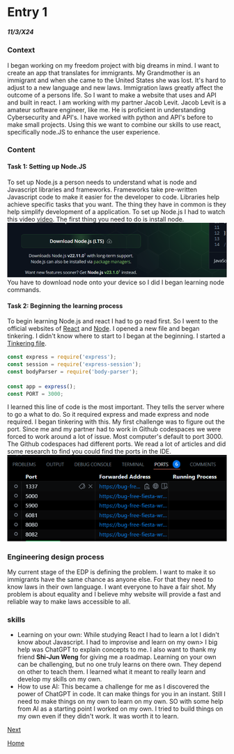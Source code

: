 # Entry 1
##### 11/3/X24

### Context

I began working on my freedom project with big dreams in mind. I want to create an app that translates for immigrants. My Grandmother is an immigrant and when she came to the United States she was lost. It's hard to adjust to a new language and new laws. Immigration laws greatly affect the outcome of a persons life. So I want to make a website that uses and API and built in react. I am working with my partner Jacob Levit. Jacob Levit is a amateur software engineer, like me. He is proficient in understanding Cybersecurity and API's. I have worked with python and API's before to make small projects. Using this we want to combine our skills to use react, specifically node.JS to enhance the user experience. 

### Content

#### Task 1: Setting up Node.JS

To set up Node.js a person needs to understand what is node and Javascript libraries and frameworks. Frameworks take pre-written Javascript code to make it easier for the developer to code. Libraries help achieve specific tasks that you want. The thing they have in common is they help simplify development of a application. To set up Node.js I had to watch this video [video](https://www.youtube.com/watch?v=TlB_eWDSMt4). The first thing you need to do is install node. 
![alt text](image.png) You have to download node onto your device so I did I began learning node commands. 

#### Task 2: Beginning the learning process

To begin learning Node.js and react I had to go read first. So I went to the official websites of [React](https://react.dev/learn) and [Node](https://nodejs.org/docs/latest/api/). I opened a new file and began tinkering. I didn't know where to start to I began at the beginning. I started a [Tinkering file](https://github.com/calebg4205/tinker-tool). 
``` Javascript
const express = require('express');
const session = require('express-session');
const bodyParser = require('body-parser');

const app = express();
const PORT = 3000;
```
I learned this line of code is the most important. They tells the server where to go a what to do. So it required express and made express and node required. I began tinkering with this. My first challenge was to figure out the port. Since me and my partner had to work in Github codespaces we were forced to work around a lot of issue. Most computer's default to port 3000. The Github codespaces had different ports. We read a lot of articles and did some research to find you could find the ports in the IDE. 
![ports](image-1.png)

### Engineering design process
My current stage of the EDP is defining the problem. I want to make it so immigrants have the same chance as anyone else. For that they need to know laws in their own language. I want everyone to have a fair shot. My problem is about equality and I believe mhy website will provide a fast and reliable way to make laws accessible to all. 

### skills
* Learning on your own: While studying React I had to learn a lot I didn't know about Javascript. I had to improvise and learn on my own> I big help was ChatGPT to explain concepts to me. I also want to thank my friend <b>Shi-Jun Weng</b> for giving me a roadmap. Learning on your own can be challenging, but no one truly learns on there own. They depend on other to teach them. I learned what it meant to really learn and develop my skills on my own. 
* How to use AI: This became a challenge for me as I discovered the power of ChatGPT in code. It can make things for you in an instant. Still I need to make things on my own to learn on my own. SO with some help from AI as a starting point I worked on my own. I tried to build things on my own even if they didn't work. It was worth it to learn. 

[Next](entry02.md)

[Home](../README.md)
